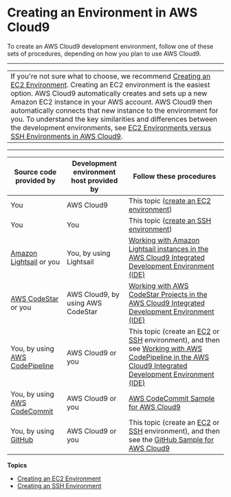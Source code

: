 # Creating an Environment in AWS Cloud9<a name="create-environment"></a>

To create an AWS Cloud9 development environment, follow one of these sets of procedures, depending on how you plan to use AWS Cloud9\.


****  

|  | 
| --- |
|  If you're not sure what to choose, we recommend [Creating an EC2 Environment](create-environment-main.md)\. Creating an EC2 environment is the easiest option\. AWS Cloud9 automatically creates and sets up a new Amazon EC2 instance in your AWS account\. AWS Cloud9 then automatically connects that new instance to the environment for you\. To understand the key similarities and differences between the development environments, see [EC2 Environments versus SSH Environments in AWS Cloud9](ec2-env-versus-ssh-env.md)\.  | 


****  

|  **Source code provided by**  |  **Development environment host provided by**  |  **Follow these procedures**  | 
| --- | --- | --- | 
|  You  |  AWS Cloud9  |  This topic \([create an EC2 environment](create-environment-main.md)\)  | 
|  You  |  You  |  This topic \([create an SSH environment](create-environment-ssh.md)\)  | 
|   [Amazon Lightsail](https://aws.amazon.com/lightsail) or you  |  You, by using Lightsail  |   [Working with Amazon Lightsail instances in the AWS Cloud9 Integrated Development Environment \(IDE\)](lightsail-instances.md)   | 
|   [AWS CodeStar](https://aws.amazon.com/codestar) or you  |  AWS Cloud9, by using AWS CodeStar  |   [Working with AWS CodeStar Projects in the AWS Cloud9 Integrated Development Environment \(IDE\)](codestar-projects.md)   | 
|  You, by using [AWS CodePipeline](https://aws.amazon.com/codepipeline)   |  AWS Cloud9 or you  |  This topic \(create an [EC2](create-environment-main.md) or [SSH](create-environment-ssh.md) environment\), and then see [Working with AWS CodePipeline in the AWS Cloud9 Integrated Development Environment \(IDE\)](codepipeline-repos.md)   | 
|  You, by using [AWS CodeCommit](https://aws.amazon.com/codecommit)   |  AWS Cloud9 or you  |   [AWS CodeCommit Sample for AWS Cloud9](sample-codecommit.md)   | 
|  You, by using [GitHub](https://github.com/)   |  AWS Cloud9 or you  |  This topic \(create an [EC2](create-environment-main.md) or [SSH](create-environment-ssh.md) environment\), and then see the [GitHub Sample for AWS Cloud9](sample-github.md)   | 

**Topics**
+ [Creating an EC2 Environment](create-environment-main.md)
+ [Creating an SSH Environment](create-environment-ssh.md)